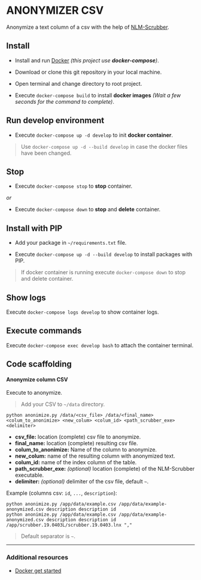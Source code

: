 # ANONYMIZER CSV

Anonymize a text column of a csv with the help of [NLM-Scrubber](https://scrubber.nlm.nih.gov/).

## Install

- Install and run [Docker](https://www.docker.com/) *(this project use **docker-compose**)*.

- Download or clone this git repository in your local machine.

- Open terminal and change directory to root project.

- Execute `docker-compose build` to install **docker images** *(Wait a few seconds for the command to complete)*.

## Run develop environment

- Execute `docker-compose up -d develop` to init **docker container**.

> Use `docker-compose up -d --build develop` in case the docker files have been changed.

## Stop

- Execute `docker-compose stop` to **stop** container.

*or*

- Execute `docker-compose down` to **stop** and **delete** container.

## Install with PIP

- Add your package in `~/requirements.txt` file.

- Execute `docker-compose up -d --build develop` to install packages with PIP.

> If docker container is running execute `docker-compose down` to stop and delete container.

## Show logs

Execute `docker-compose logs develop` to show container logs.

## Execute commands

Execute `docker-compose exec develop bash` to attach the container terminal.

## Code scaffolding

#### Anonymize column CSV

Execute to anonymize.

> Add your CSV to `~/data` directory.

```shell
python anonimize.py /data/<csv_file> /data/<final_name> <colum_to_anonimize> <new_colum> <colum_id> <path_scrubber_exe> <delimiter>
```

- **csv_file:** location (complete) csv file to anonymize.
- **final_name:** location (complete) resulting csv file.
- **colum_to_anonimize:** Name of the column to anonymize.
- **new_colum:** name of the resulting column with anonymized text.
- **colum_id:** name of the index column of the table.
- **path_scrubber_exe:** *(optional)* location (complete) of the NLM-Scrubber executable.
- **delimiter:** *(optional)* delimiter of the csv file, default `~`.

Example (columns csv: `id`, `...`, `description`):

```shell
python anonimize.py /app/data/example.csv /app/data/example-anonymized.csv description description id
python anonimize.py /app/data/example.csv /app/data/example-anonymized.csv description description id /app/scrubber.19.0403L/scrubber.19.0403.lnx ","
```

> Default separator is `~`.

---

### Additional resources

- [Docker get started](https://www.docker.com/get-started)